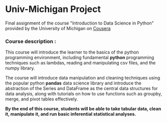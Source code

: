 # Univ-Michigan Project 

Final assignment of the course "Introduction to Data Science in Python" provided by the University of Michigan on [Cousera](https://www.coursera.org)

### Course description :
This course will introduce the learner to the basics of the python programming environment, including fundamental **python** programming techniques such as lambdas, reading and manipulating csv files, and the numpy library. 

The course will introduce data manipulation and cleaning techniques using the popular python **pandas** data science library and introduce the abstraction of the Series and DataFrame as the central data structures for data analysis, along with tutorials on how to use functions such as groupby, merge, and pivot tables effectively. 

**By the end of this course, students will be able to take tabular data, clean it, manipulate it, and run basic inferential statistical analyses.**
